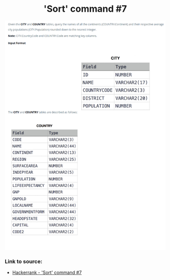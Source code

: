 <h1 align="center">'Sort' command #7</h1>

![alt text](https://github.com/matthew01lokiet/Github-repos-images/blob/main/Other/SQL/average_population_of_each_continent.png)

### Link to source: 
- <a href="https://www.hackerrank.com/challenges/text-processing-sort-7/problem">Hackerrank - 'Sort' command #7</a>

